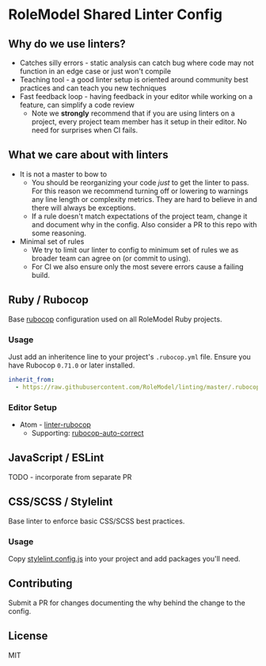 # RoleModel Shared Linter Config

## Why do we use linters?

* Catches silly errors - static analysis can catch bug where code may not function in an edge case or just won't compile
* Teaching tool - a good linter setup is oriented around community best practices and can teach you new techniques
* Fast feedback loop - having feedback in your editor while working on a feature, can simplify a code review
  * Note we **strongly** recommend that if you are using linters on a project, every project team member has it setup in their editor. No need for surprises when CI fails.

## What we care about with linters

* It is not a master to bow to
  * You should be reorganizing your code _just_ to get the linter to pass. For this reason we recommend turning off or lowering to warnings any line length or complexity metrics. They are hard to believe in and there will always be exceptions.
  * If a rule doesn't match expectations of the project team, change it and document why in the config. Also consider a PR to this repo with some reasoning.
* Minimal set of rules
  * We try to limit our linter to config to minimum set of rules we as broader team can agree on (or commit to using).
  * For CI we also ensure only the most severe errors cause a failing build.


## Ruby / Rubocop

Base [rubocop](https://github.com/bbatsov/rubocop#inheriting-configuration-from-a-remote-url) configuration used on all RoleModel Ruby projects.

### Usage

Just add an inheritence line to your project's `.rubocop.yml` file. Ensure you have Rubocop `0.71.0` or later installed.

```yaml
inherit_from:
  - https://raw.githubusercontent.com/RoleModel/linting/master/.rubocop.yml
```

### Editor Setup

* Atom - [linter-rubocop](https://atom.io/packages/linter-rubocop)
  * Supporting: [rubocop-auto-correct](https://atom.io/packages/rubocop-auto-correct)


## JavaScript / ESLint

TODO - incorporate from separate PR

## CSS/SCSS / Stylelint

Base linter to enforce basic CSS/SCSS best practices.

### Usage

Copy [stylelint.config.js](stylelint.config.js) into your project and add packages you'll need.

## Contributing

Submit a PR for changes documenting the why behind the change to the config.

## License

MIT
